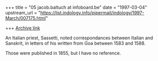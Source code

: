 +++
title = "05 jacob.baltuch at infoboard.be"
date = "1997-03-04"
upstream_url = "https://list.indology.info/pipermail/indology/1997-March/007175.html"

+++
[Archive link](https://list.indology.info/pipermail/indology/1997-March/007175.html)

An Italian priest, Sassetti, noted correspondances between Italian
and Sanskrit, in letters of his written from Goa between 1583 and 1588.

Those were published in 1855, but I have no reference.








